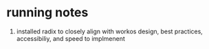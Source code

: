 # running notes

1. installed radix to closely align with workos design, best practices, accessibiliy, and speed to implmenent